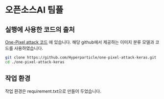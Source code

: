 # 오픈소스AI 팀플 




## 실행에 사용한 코드의 출처
[One-Pixel attack 코드](https://github.com/Hyperparticle/one-pixel-attack-keras.git) 에 있습니다.
해당 github에서 제공하는 이미지 분류 모델과 코드를 사용하였습니다.

```bash
git clone https://github.com/Hyperparticle/one-pixel-attack-keras.git
cd ./one-pixel-attack-keras
```

## 작업 환경
작업 환경은 requirement.txt으로 만들어 두었습니다.



